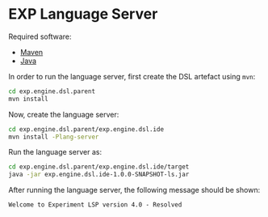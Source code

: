 # EXP Language Server

Required software:
- [Maven](https://maven.apache.org/)
- [Java](https://www.java.com/en/download/)

In order to run the language server, first create the DSL artefact using `mvn`:

```bash
cd exp.engine.dsl.parent
mvn install
```

Now, create the language server:

```bash
cd exp.engine.dsl.parent/exp.engine.dsl.ide
mvn install -Plang-server
```

Run the language server as:
```bash
cd exp.engine.dsl.parent/exp.engine.dsl.ide/target
java -jar exp.engine.dsl.ide-1.0.0-SNAPSHOT-ls.jar
```

After running the language server, the following message should be shown:

```
Welcome to Experiment LSP version 4.0 - Resolved
```
